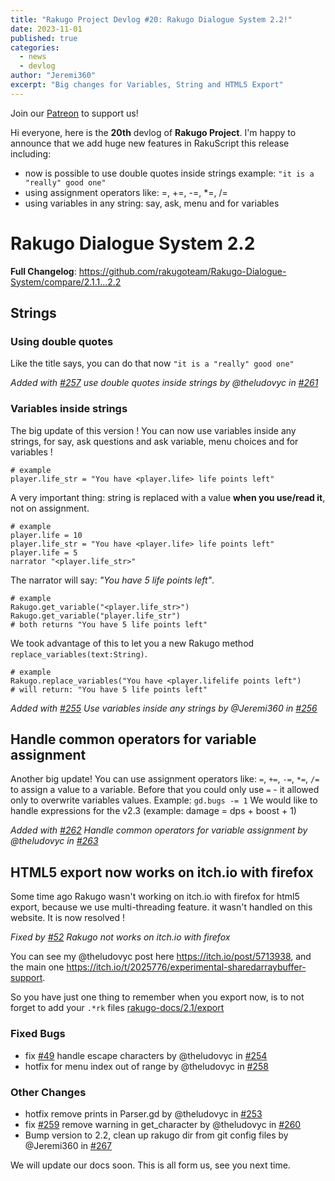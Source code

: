 ```yaml
---
title: "Rakugo Project Devlog #20: Rakugo Dialogue System 2.2!"
date: 2023-11-01
published: true
categories:
  - news
  - devlog
author: "Jeremi360"
excerpt: "Big changes for Variables, String and HTML5 Export"
---
```


Join our [Patreon](https://www.patreon.com/rakguoteam) to support us!

Hi everyone, here is the **20th** devlog of **Rakugo Project**.
I'm happy to announce that we add huge new features in RakuScript this release including:
- now is possible to use double quotes inside strings example: `"it is a "really" good one"`
- using assignment operators like: =, +=, -=, *=, /=
- using variables in any string: say, ask, menu and for variables

# Rakugo Dialogue System 2.2
**Full Changelog**: <https://github.com/rakugoteam/Rakugo-Dialogue-System/compare/2.1.1...2.2>

## Strings 
### Using double quotes

Like the title says, you can do that now `"it is a "really" good one"`

*Added with [#257](https://github.com/rakugoteam/Rakugo-Dialogue-System/issues/257) use double quotes inside strings by @theludovyc in [#261](https://github.com/rakugoteam/Rakugo-Dialogue-System/issues/261)*

### Variables inside strings

The big update of this version ! You can now use variables inside any strings, for say, ask questions and ask variable, menu choices and for variables !
```renpy
# example
player.life_str = "You have <player.life> life points left"
```

A very important thing: string is replaced with a value **when you use/read it**, not on assignment.
```renpy
# example
player.life = 10
player.life_str = "You have <player.life> life points left"
player.life = 5
narrator "<player.life_str>"
```
The narrator will say: *"You have 5 life points left"*.

```gdscript
# example
Rakugo.get_variable("<player.life_str>")
Rakugo.get_variable("player.life_str")
# both returns "You have 5 life points left"
```

We took advantage of this to let you a new Rakugo method `replace_variables(text:String)`.
```gdscript
# example
Rakugo.replace_variables("You have <player.lifelife points left")
# will return: "You have 5 life points left"
```

*Added with [#255](https://github.com/rakugoteam/Rakugo-Dialogue-System/issues/255) Use variables inside any strings by @Jeremi360 in [#256](https://github.com/rakugoteam/Rakugo-Dialogue-System/pull/256)*

## Handle common operators for variable assignment

Another big update! You can use assignment operators like: `=`, `+=`, `-=`, `*=`, `/=` to assign a value to a variable.
Before that you could only use `=` - it allowed only to overwrite variables values.
Example: `gd.bugs -= 1`
We would like to handle expressions for the v2.3 (example: damage = dps + boost + 1)

*Added with [#262](https://github.com/rakugoteam/Rakugo-Dialogue-System/issues/262) Handle common operators for variable assignment by @theludovyc in [#263](https://github.com/rakugoteam/Rakugo-Dialogue-System/pull/263)*

## HTML5 export now works on itch.io with firefox

Some time ago Rakugo wasn't working on itch.io with firefox for html5 export, because we use multi-threading feature. 
it wasn't handled on this website. It is now resolved !

*Fixed by [#52](https://github.com/rakugoteam/Rakugo-Dialogue-System/issues/52) Rakugo not works on itch.io with firefox*

You can see my @theludovyc post here <https://itch.io/post/5713938>, and the main one <https://itch.io/t/2025776/experimental-sharedarraybuffer-support>.

So you have just one thing to remember when you export now, is to not forget to add your `.*rk` files [rakugo-docs/2.1/export](https://rakugoteam.github.io/rakugo-docs/2.1/export/)

### Fixed Bugs
* fix [#49](https://github.com/rakugoteam/Rakugo-Dialogue-System/issues/49) handle escape characters by @theludovyc in [#254](https://github.com/rakugoteam/Rakugo-Dialogue-System/pull/254)
* hotfix for menu index out of range by @theludovyc in [#258](https://github.com/rakugoteam/Rakugo-Dialogue-System/pull/258)

### Other Changes
* hotfix remove prints in Parser.gd by @theludovyc in [#253](https://github.com/rakugoteam/Rakugo-Dialogue-System/pull/253)
* fix [#259](https://github.com/rakugoteam/Rakugo-Dialogue-System/issues/259) remove warning in get_character by @theludovyc in [#260](https://github.com/rakugoteam/Rakugo-Dialogue-System/pull/260)
* Bump version to 2.2, clean up rakugo dir from git config files by @Jeremi360 in [#267](https://github.com/rakugoteam/Rakugo-Dialogue-System/pull/267)

We will update our docs soon.
This is all form us, see you next time.